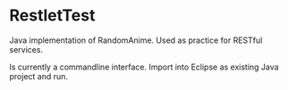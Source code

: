RestletTest
===========

Java implementation of RandomAnime. Used as practice for RESTful services.

Is currently a commandline interface. Import into Eclipse as existing Java project and run.
